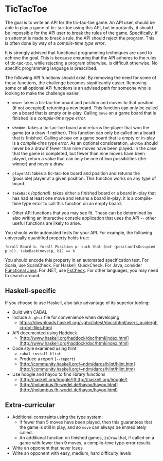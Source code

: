 TicTacToe
=========

The goal is to write an API for the tic-tac-toe game. An API user, should be able to play a game of tic-tac-toe using this API, but importantly, it should be impossible for the API user to break the rules of the game. Specifically, if an attempt is made to break a rule, the API should reject the program. This is often done by way of a *compile-time type error*.

It is strongly advised that functional programming techniques are used to achieve the goal. This is because ensuring that the API adheres to the rules of tic-tac-toe, while rejecting a program otherwise, is difficult otherwise. No specific programming language is prescribed.

The following API functions should exist. By removing the need for some of these functions, the challenge becomes significantly easier. Removing some or all optional API functions is an advised path for someone who is looking to make the challenge easier.

* `move`: takes a tic-tac-toe board and position and moves to that position (if not occupied) returning a new board. This function can only be called on a board that is empty or in-play. Calling `move` on a game board that is finished is a *compile-time type error*.

* `whoWon`: takes a tic-tac-toe board and returns the player that won the game (or a draw if neither). This function can only be called on a board that is finished. Calling `whoWon` on a game board that is empty or in-play is a *compile-time type error*. As an optional consideration, `whoWon` should never be a draw if fewer than nine moves have been played. In the case that the game is completed, but fewer than nine moves have been played, return a value that can only be one of two possibilities (the winner) and never a draw.

* `playerAt`: takes a tic-tac-toe board and position and returns the (possible) player at a given position. This function works on any type of board.

* `takeBack` *(optional)*: takes either a finished board or a board in-play that has had at least one move and returns a board in-play. It is a compile-time type error to call this function on an empty board.

* Other API functions that you may see fit. These can be determined by also writing an interactive console application that uses the API -- other useful functions are likely to arise.

You should write automated tests for your API. For example, the following universally quantified property holds true:

`forall Board b. forall Position p. such that (not (positionIsOccupied
p b)). takeBack(move(p, b)) == b`

You should encode this property in an automated specification test. For Scala, use ScalaCheck. For Haskell, QuickCheck. For Java, consider [Functional Java](http://functionaljava.org/). For .NET, use [FsCheck](https://github.com/fsharp/FsCheck). For other languages, you may need to search around.

Haskell-specific
----------------

If you choose to use Haskell, also take advantage of its superior tooling:

* Build with CABAL
* Include a `.ghci` file for convenience when developing
  * https://downloads.haskell.org/~ghc/latest/docs/html/users_guide/ghci-dot-files.html
* API documented using Haddock
  * [http://www.haskell.org/haddock/doc/html/index.html](http://www.haskell.org/haddock/doc/html/index.html)
* Code style examined using hlint
  * `cabal install hlint`
  * Produce a report (`--report`)
  * [http://community.haskell.org/~ndm/darcs/hlint/hlint.htm](http://community.haskell.org/~ndm/darcs/hlint/hlint.htm)
* Use hoogle and hayoo to find library functions
  * [http://haskell.org/hoogle/](http://haskell.org/hoogle/)
  * [http://holumbus.fh-wedel.de/hayoo/hayoo.html](http://holumbus.fh-wedel.de/hayoo/hayoo.html)


Extra-curricular
----------------
* Additional constraints using the type system:
    * If fewer than 5 moves have been played, then this guarantees that the game is still in play, and so `move` can always be immediately called.
    * An additional function on finished games, `isDraw` that, if called on a game with fewer than 9 moves, a compile-time type-error results.
* Write an opponent that never loses
* Write an opponent with easy, medium, hard difficulty levels

